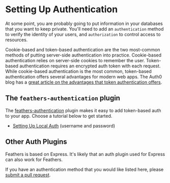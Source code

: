 # Setting Up Authentication

At some point, you are probably going to put information in your databases that you want to keep private. You'll need to add an `authentication` method to verify the identity of your users, and `authorization` to control access to resources.  

Cookie-based and token-based authentication are the two most-common methods of putting server-side authentication into practice. Cookie-based authentication relies on server-side cookies to remember the user.  Token-based authentication requires an encrypted auth token with each request. While cookie-based authentication is the most common, token-based authentication offers several advantages for modern web apps. The Auth0 blog has a [great article on the advantages that token authentication offers](https://auth0.com/blog/2014/01/07/angularjs-authentication-with-cookies-vs-token/).

## The `feathers-authentication` plugin
The [feathers-authentication](https://github.com/feathersjs/feathers-authentication) plugin makes it easy to add token-based auth to your app. Choose a tutorial below to get started.

* [Setting Up Local Auth](08.1_local-auth.md) (username and password)


## Other Auth Plugins
Feathers is based on Express. It's likely that an auth plugin used for Express can also work for Feathers.

If you have an authentication method that you would like listed here, please [submit a pull request](contributing.md).
